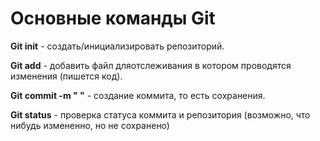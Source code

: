 # Основные команды Git 

**Git init** - создать/инициализировать репозиторий.

**Git add** - добавить файл дляотслеживания в котором проводятся изменения (пишется код).

**Git commit -m " "** - создание коммита, то есть сохранения.

**Git status** - проверка статуса коммита и репозитория (возможно, что нибудь измененно, но не сохранено)
